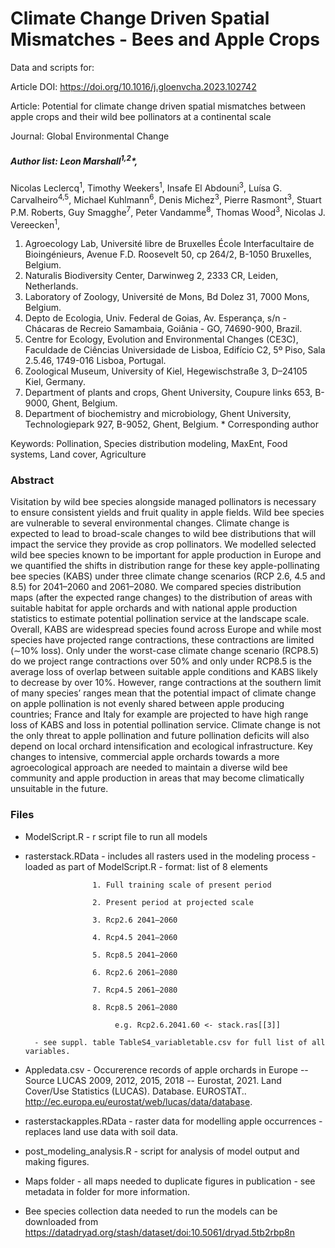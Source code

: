 # Climate Change Driven Spatial Mismatches - Bees and Apple Crops

Data and scripts for: 

Article DOI: https://doi.org/10.1016/j.gloenvcha.2023.102742

Article: Potential for climate change driven spatial mismatches between apple crops and their wild bee pollinators at a continental scale

Journal: Global Environmental Change

##### Author list: Leon Marshall<sup>1,2</sup>\*,
Nicolas Leclercq<sup>1</sup>,
Timothy Weekers<sup>1</sup>,
Insafe El Abdouni<sup>3</sup>,
Luísa G. Carvalheiro<sup>4,5</sup>,
Michael Kuhlmann<sup>6</sup>,
Denis Michez<sup>3</sup>,
Pierre Rasmont<sup>3</sup>,
Stuart P.M. Roberts,
Guy Smagghe<sup>7</sup>,
Peter Vandamme<sup>8</sup>,
Thomas Wood<sup>3</sup>,
Nicolas J. Vereecken<sup>1</sup>,

1.	Agroecology Lab, Université libre de Bruxelles École Interfacultaire de Bioingénieurs, Avenue F.D. Roosevelt 50, cp 264/2, B-1050 Bruxelles, Belgium.
2.	Naturalis Biodiversity Center, Darwinweg 2, 2333 CR, Leiden, Netherlands.
3.	Laboratory of Zoology, Université de Mons, Bd Dolez 31, 7000 Mons, Belgium.
4.	Depto de Ecologia, Univ. Federal de Goias, Av. Esperança, s/n - Chácaras de Recreio Samambaia, Goiânia - GO, 74690-900, Brazil.
5.	Centre for Ecology, Evolution and Environmental Changes (CE3C), Faculdade de Ciências Universidade de Lisboa, Edifício C2, 5º Piso, Sala 2.5.46, 1749-016 Lisboa, Portugal.
6.	Zoological Museum, University of Kiel, Hegewischstraße 3, D–24105 Kiel, Germany.
7.	Department of plants and crops, Ghent University, Coupure links 653, B-9000, Ghent, Belgium.
8.	Department of biochemistry and microbiology, Ghent University, Technologiepark 927, B-9052, Ghent, Belgium.
\* Corresponding author

Keywords: Pollination, Species distribution modeling, MaxEnt, Food systems, Land cover, Agriculture

### Abstract
Visitation by wild bee species alongside managed pollinators is necessary to ensure consistent yields and fruit quality in apple fields. Wild bee species are vulnerable to several environmental changes. Climate change is expected to lead to broad-scale changes to wild bee distributions that will impact the service they provide as crop pollinators. We modelled selected wild bee species known to be important for apple production in Europe and we quantified the shifts in distribution range for these key apple-pollinating bee species (KABS) under three climate‌ change scenarios (RCP 2.6, 4.5 and 8.5) for 2041–2060 and 2061–2080. We compared species distribution maps (after the expected range changes) to the distribution of areas with suitable habitat for apple orchards and with national apple production statistics to estimate potential pollination service at the landscape scale. Overall, ‌KABS are widespread species found across Europe and while most species have projected range contractions, these contractions are limited (∼10% loss). Only under the worst-case climate change scenario (RCP8.5) do we project range contractions over 50% and only under RCP8.5 is the average loss of overlap between suitable apple conditions and KABS likely to decrease by over 10%. However, range contractions at the southern limit of many species’ ranges mean that the potential impact of climate change on apple pollination is not evenly shared between apple producing countries; France and Italy for example are projected to have high range loss of KABS and loss in potential pollination service. Climate change is not the only threat to apple pollination and future pollination deficits will also depend on local orchard intensification and ecological infrastructure. Key changes to intensive, commercial apple orchards towards a more agroecological approach are needed to maintain a diverse wild bee community and apple production in areas that may become climatically unsuitable in the future.

### Files
 - ModelScript.R - r script file to run all models
 - rasterstack.RData - includes all rasters used in the modeling process - loaded as part of ModelScript.R
         - format: list of 8 elements 
         
                      1. Full training scale of present period
                      
                      2. Present period at projected scale
                      
                      3. Rcp2.6 2041–2060 
                      
                      4. Rcp4.5 2041–2060 
                      
                      5. Rcp8.5 2041–2060 
                      
                      6. Rcp2.6 2061–2080
                      
                      7. Rcp4.5 2061–2080
                      
                      8. Rcp8.5 2061–2080
                      
                           e.g. Rcp2.6.2041.60 <- stack.ras[[3]]
   
         - see suppl. table TableS4_variabletable.csv for full list of all variables.

- Appledata.csv - Occurerence records of apple orchards in Europe -- Source LUCAS 2009, 2012, 2015, 2018 -- Eurostat, 2021. Land Cover/Use Statistics (LUCAS). Database. EUROSTAT.. http://ec.europa.eu/eurostat/web/lucas/data/database.
- rasterstackapples.RData - raster data for modelling apple occurrences - replaces land use data with soil data.
- post_modeling_analysis.R - script for analysis of model output and making figures.
- Maps folder - all maps needed to duplicate figures in publication - see metadata in folder for more information.
- Bee species collection data needed to run the models can be downloaded from https://datadryad.org/stash/dataset/doi:10.5061/dryad.5tb2rbp8n



 

